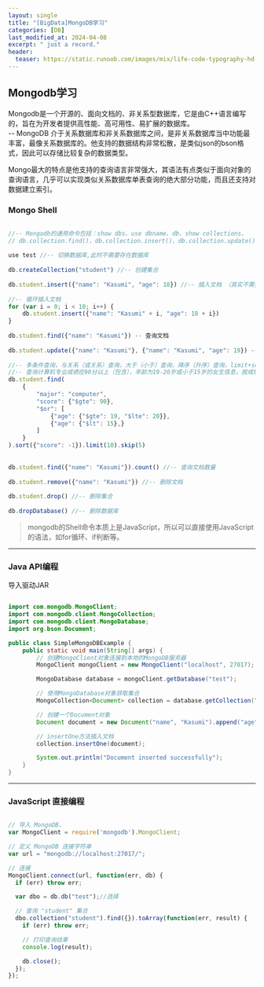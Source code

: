 ```yaml
---
layout: single
title: "[BigData]MongoDB学习"
categories: [DB]
last_modified_at: 2024-04-08
excerpt: " just a record."
header:
  teaser: https://static.runoob.com/images/mix/life-code-typography-hd-wallpaper-1920x1080-7168.jpg
---
```



## Mongodb学习

Mongodb是一个开源的、面向文档的、非关系型数据库，它是由C++语言编写的，旨在为开发者提供高性能、高可用性、易扩展的数据库。  
-- MongoDB 介于关系数据库和非关系数据库之间，是非关系数据库当中功能最丰富，最像关系数据库的。他支持的数据结构非常松散，是类似json的bson格式，因此可以存储比较复杂的数据类型。 

Mongo最大的特点是他支持的查询语言非常强大，其语法有点类似于面向对象的查询语言，几乎可以实现类似关系数据库单表查询的绝大部分功能，而且还支持对数据建立索引。  

### Mongo Shell

```JavaScript
 
//-- Mongodb的通用命令包括：show dbs、use dbname、db、show collections、
// db.collection.find()、db.collection.insert()、db.collection.update()、db.collection.remove()  
  
use test //-- 切换数据库,此时不需要存在数据库  
  
db.createCollection("student") //-- 创建集合  
  
db.student.insert({"name": "Kasumi", "age": 18}) //-- 插入文档 （其实不需要上面的创建集合，直接插入文档就会自动创建集合）  
  
//-- 循环插入文档  
for (var i = 0; i < 10; i++) {  
    db.student.insert({"name": "Kasumi" + i, "age": 18 + i})  
}  
  
db.student.find({"name": "Kasumi"}) -- 查询文档  
  
db.student.update({"name": "Kasumi"}, {"name": "Kasumi", "age": 19}) -- 更新文档  
  
//-- 多条件查询，与关系（或关系）查询，大于（小于）查询，降序（升序）查询，limit+skip分页  
//-- 查询计算机专业成绩在90分以上（包含），年龄为19-20岁或小于15岁的女生信息，按成绩降序排序，取第5-10条数据  
db.student.find(  
    {  
        "major": "computer",  
        "score": {"$gte": 90},  
        "$or": [  
            {"age": {"$gte": 19, "$lte": 20}},  
            {"age": {"$lt": 15},}  
        ]  
    }  
).sort({"score": -1}).limit(10).skip(5)  
  
  
db.student.find({"name": "Kasumi"}).count() //-- 查询文档数量  
  
db.student.remove({"name": "Kasumi"}) //-- 删除文档  
  
db.student.drop() //-- 删除集合  
  
db.dropDatabase() //-- 删除数据库  


```
  

  
>  mongodb的Shell命令本质上是JavaScript，所以可以直接使用JavaScript的语法，如for循环、if判断等。


---

### Java API编程


导入驱动JAR

```java

import com.mongodb.MongoClient;
import com.mongodb.client.MongoCollection;
import com.mongodb.client.MongoDatabase;
import org.bson.Document;

public class SimpleMongoDBExample {
    public static void main(String[] args) {
        // 创建MongoClient对象连接到本地的MongoDB服务器
        MongoClient mongoClient = new MongoClient("localhost", 27017);

        MongoDatabase database = mongoClient.getDatabase("test");

        // 使用MongoDatabase对象获取集合
        MongoCollection<Document> collection = database.getCollection("student");

        // 创建一个Document对象
        Document document = new Document("name", "Kasumi").append("age", 18);

        // insertOne方法插入文档
        collection.insertOne(document);

        System.out.println("Document inserted successfully");
    }
}

```

---

### JavaScript 直接编程


```JavaScript

// 导入 MongoDB、
var MongoClient = require('mongodb').MongoClient;

// 定义 MongoDB 连接字符串
var url = "mongodb://localhost:27017/";

// 连接
MongoClient.connect(url, function(err, db) {
  if (err) throw err;

  var dbo = db.db("test");//选择

  // 查询 "student" 集合
  dbo.collection("student").find({}).toArray(function(err, result) {
    if (err) throw err;

    // 打印查询结果
    console.log(result);

    db.close();
  });
});

```

